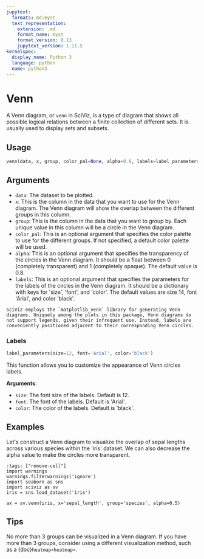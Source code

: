 ```yaml
---
jupytext:
  formats: md:myst
  text_representation:
    extension: .md
    format_name: myst
    format_version: 0.13
    jupytext_version: 1.11.5
kernelspec:
  display_name: Python 3
  language: python
  name: python3
---
```


# Venn

A Venn diagram, or `venn` in SciViz, is a type of diagram that shows all possible logical relations between a finite collection of different sets. It is usually used to display sets and subsets.

## Usage
```python
venn(data, x, group, color_pal=None, alpha=0.8, labels=label_parameters(size=14, font='Arial', color='black'))
```

## Arguments

- `data`: The dataset to be plotted.
- `x`: This is the column in the data that you want to use for the Venn diagram. The Venn diagram will show the overlap between the different groups in this column.
- `group`: This is the column in the data that you want to group by. Each unique value in this column will be a circle in the Venn diagram.
- `color_pal`: This is an optional argument that specifies the color palette to use for the different groups. If not specified, a default color palette will be used.
- `alpha`: This is an optional argument that specifies the transparency of the circles in the Venn diagram. It should be a float between 0 (completely transparent) and 1 (completely opaque). The default value is 0.8.
- `labels`: This is an optional argument that specifies the parameters for the labels of the circles in the Venn diagram. It should be a dictionary with keys for 'size', 'font', and 'color'. The default values are size 14, font 'Arial', and color 'black'.

```{note}
SciViz employs the `matplotlib_venn` library for generating Venn diagrams. Uniquely among the plots in this package, Venn diagrams do not support legends, given their infrequent use. Instead, labels are conveniently positioned adjacent to their corresponding Venn circles.
```

### Labels

```python
label_parameters(size=12, font='Arial', color='black')
```

This function allows you to customize the appearance of Venn circles labels.

**Arguments**:
- `size`: The font size of the labels. Default is 12.
- `font`: The font of the labels. Default is 'Arial'.
- `color`: The color of the labels. Default is 'black'.

## Examples

Let's construct a Venn diagram to visualize the overlap of sepal lengths across various species within the 'iris' dataset. We can also decrease the alpha value to make the circles more transparent.
```{code-cell}
:tags: ["remove-cell"]
import warnings
warnings.filterwarnings('ignore')
import seaborn as sns
import sciviz as sv
iris = sns.load_dataset('iris')
```

```{code-cell}
ax = sv.venn(iris, x='sepal_length', group='species', alpha=0.5)
```

## Tips

No more than 3 groups can be visualized in a Venn diagram. If you have more than 3 groups, consider using a different visualization method, such as a {doc}`heatmap<heatmap>`.